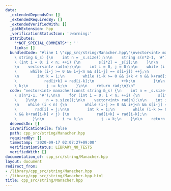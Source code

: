 ```yaml
---
data:
  _extendedDependsOn: []
  _extendedRequiredBy: []
  _extendedVerifiedWith: []
  _pathExtension: hpp
  _verificationStatusIcon: ':warning:'
  attributes:
    '*NOT_SPECIAL_COMMENTS*': ''
    links: []
  bundledCode: "#line 1 \"cpp_src/string/Manacher.hpp\"\nvector<int> manacher(const\
    \ string &_s) {\n    int n = _s.size();\n\n    string s(n*2-1, '#');\n\n    for\
    \ (int i = 0; i < n; ++i) {\n        s[i*2] = _s[i];\n    }\n\n    n = s.size();\n\
    \n    vector<int> rad(n);\n\n    int i = 0, j = 0;\n\n    while (i < n) {\n  \
    \      while (i-j >= 0 && i+j<n && s[i-j] == s[i+j]) ++j;\n        rad[i] = j;\n\
    \n        int k = 1;\n        while (i-k >= 0 && i+k < n && k+rad[i-k] < j) {\n\
    \            rad[i+k] = rad[i-k];\n            ++k;\n        }\n\n        i +=\
    \ k;\n        j -= k;\n    }\n\n    return rad;\n}\n"
  code: "vector<int> manacher(const string &_s) {\n    int n = _s.size();\n\n    string\
    \ s(n*2-1, '#');\n\n    for (int i = 0; i < n; ++i) {\n        s[i*2] = _s[i];\n\
    \    }\n\n    n = s.size();\n\n    vector<int> rad(n);\n\n    int i = 0, j = 0;\n\
    \n    while (i < n) {\n        while (i-j >= 0 && i+j<n && s[i-j] == s[i+j]) ++j;\n\
    \        rad[i] = j;\n\n        int k = 1;\n        while (i-k >= 0 && i+k < n\
    \ && k+rad[i-k] < j) {\n            rad[i+k] = rad[i-k];\n            ++k;\n \
    \       }\n\n        i += k;\n        j -= k;\n    }\n\n    return rad;\n}"
  dependsOn: []
  isVerificationFile: false
  path: cpp_src/string/Manacher.hpp
  requiredBy: []
  timestamp: '2020-09-17 02:07:27+09:00'
  verificationStatus: LIBRARY_NO_TESTS
  verifiedWith: []
documentation_of: cpp_src/string/Manacher.hpp
layout: document
redirect_from:
- /library/cpp_src/string/Manacher.hpp
- /library/cpp_src/string/Manacher.hpp.html
title: cpp_src/string/Manacher.hpp
---
```

